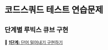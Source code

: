 # 코드스쿼드 테스트 연습문제

## 단계별 루빅스 큐브 구현

🔗 [**1단계:** 단어 밀어내기 구현하기](https://github.com/janeljs/codesquad-test/tree/step-1)

